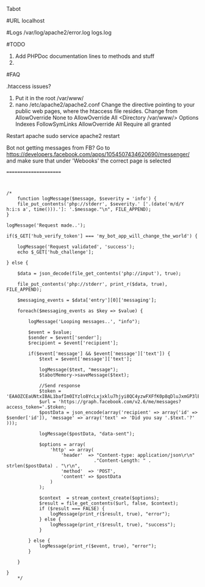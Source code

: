 Tabot

#URL
localhost

#Logs
/var/log/apache2/error.log
logs.log

#TODO
1) Add PHPDoc documentation lines to methods and stuff
2) 

#FAQ

.htaccess issues?
1) Put it in the root /var/www/
2) nano  /etc/apache2/apache2.conf
   Change the <Directory> directive pointing to your public web pages, where the htaccess file resides. Change from AllowOverride None to AllowOverride All
    <Directory /var/www/>
    Options Indexes FollowSymLinks
    AllowOverride All
    Require all granted
    </Directory>
    
  Restart apache
  sudo service apache2 restart  
    
Bot not getting messages from FB?
Go to https://developers.facebook.com/apps/1054507434620690/messenger/ and make sure that under 'Webooks' the correct page is selected
    
    ====================
    
    
    
    /*
        function logMessage($message, $severity = 'info') {
        file_put_contents('php://stderr', $severity.' ['.(date('m/d/Y h:i:s a', time())).']: '.$message."\n", FILE_APPEND);
    }
    
    logMessage('Request made..');
    
    if($_GET['hub_verify_token'] === 'my_bot_app_will_change_the_world') {
        
        logMessage('Request validated', 'success');
        echo $_GET['hub_challenge'];
        
    } else {

        $data = json_decode(file_get_contents('php://input'), true);
        
        file_put_contents('php://stderr', print_r($data, true), FILE_APPEND);
        
        $messaging_events = $data['entry'][0]['messaging'];
        
        foreach($messaging_events as $key => $value) {
            
            logMessage('Looping messages..', "info");
            
            $event = $value;
            $sender = $event['sender'];
            $recipient = $event['recipient'];
            
            if($event['message'] && $event['message']['text']) {
                $text = $event['message']['text'];
                
                logMessage($text, "message");
                $tabotMemory->saveMessage($text);
                
                //Send response
                $token = 'EAAOZCEaUNtxIBAL1bafIm0IYzlo8YcLxjxklu7hjyi8QC4yzwFXFfK0p8qDluJxmGP3lE1roZAOwvCBr7F8dqx0Of7kpTgGRZBncZC1gxtHxlT79Lpbgg4LIfAZA7ZAVVgsskxPd3RbJjsSRcX5rJYRnd8sQbjW4LMBMbgICIf5QZDZD';
                $url = 'https://graph.facebook.com/v2.6/me/messages?access_token='.$token;
                $postData = json_encode(array('recipient' => array('id' => $sender['id']), 'message' => array('text' => 'Did you say '.$text.'?' )));
                 
                logMessage($postData, "data-sent");
                 
                $options = array(
                    'http' => array(
                        'header'  => "Content-type: application/json\r\n"
                                    ."Content-Length: " . strlen($postData) . "\r\n",
                        'method'  => 'POST',
                        'content' => $postData
                    )
                );
                
                $context  = stream_context_create($options);
                $result = file_get_contents($url, false, $context);
                if ($result === FALSE) {
                    logMessage(print_r($result, true), "error");
                } else {
                    logMessage(print_r($result, true), "success");
                }
                
            } else {
                logMessage(print_r($event, true), "error");
            }
            
        }
        
    }
        */
        
        